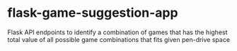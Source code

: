 # flask-game-suggestion-app
Flask API endpoints to identify a combination of games that has the highest total value of all possible game combinations that fits given pen-drive space
